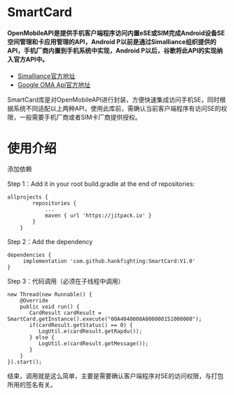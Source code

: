 # SmartCard
#### OpenMobileAPI是提供手机客户端程序访问内置eSE或SIM完成Android设备SE空间管理和卡应用管理的API，Android P以前是通过Simalliance组织提供的API，手机厂商内置到手机系统中实现，Android P以后，谷歌将此API的实现纳入官方API中。

- [Simalliance官方地址](https://simalliance.org/)
- [Google OMA Api官方地址](https://developer.android.google.cn/reference/android/se/omapi/package-summary?hl=en)

SmartCard库是对OpenMobileAPI进行封装，方便快速集成访问手机SE，同时根据系统不同适配以上两种API，使用此库前，需确认当前客户端程序有访问SE的权限，一般需要手机厂商或者SIM卡厂商提供授权。

# 使用介绍
添加依赖

Step 1：Add it in your root build.gradle at the end of repositories:

```
allprojects {
		repositories {
			...
			maven { url 'https://jitpack.io' }
		}
	}
```

Step 2：Add the dependency


```
dependencies {
	 implementation 'com.github.hankfighting:SmartCard:V1.0'
}
```

Step 3：代码调用（必须在子线程中调用）


```
new Thread(new Runnable() {
    @Override
    public void run() {
       CardResult cardResult = SmartCard.getInstance().execute("00A4040008A000000151000000");
       if(cardResult.getStatus() == 0) {
          LogUtil.e(cardResult.getRapdu());
       } else {
          LogUtil.e(cardResult.getMessage());
       }
    }
}).start();
```


结束，调用就是这么简单，主要是需要确认客户端程序对SE的访问权限，与打包所用的签名有关。

